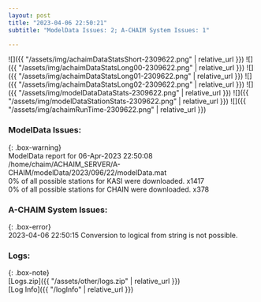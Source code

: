 ```yaml
---
layout: post
title: "2023-04-06 22:50:21"
subtitle: "ModelData Issues: 2; A-CHAIM System Issues: 1"

---
```


![]({{ "/assets/img/achaimDataStatsShort-2309622.png" | relative_url }})
![]({{ "/assets/img/achaimDataStatsLong00-2309622.png" | relative_url }})
![]({{ "/assets/img/achaimDataStatsLong01-2309622.png" | relative_url }})
![]({{ "/assets/img/achaimDataStatsLong02-2309622.png" | relative_url }})
![]({{ "/assets/img/modelDataDataStats-2309622.png" | relative_url }})
![]({{ "/assets/img/modelDataStationStats-2309622.png" | relative_url }})
![]({{ "/assets/img/achaimRunTime-2309622.png" | relative_url }})


### ModelData Issues:  
  
{: .box-warning}  
 ModelData report for 06-Apr-2023 22:50:08   
 /home/chaim/ACHAIM_SERVER/A-CHAIM/modelData/2023/096/22/modelData.mat   
 0% of all possible stations for KASI were downloaded. x1417   
 0% of all possible stations for CHAIN were downloaded. x378   
  
### A-CHAIM System Issues:  
  
{: .box-error}  
2023-04-06 22:50:15 Conversion to logical from string is not possible.  

### Logs:  
  
{: .box-note}  
[Logs.zip]({{ "/assets/other/logs.zip" | relative_url }})  
[Log Info]({{ "/logInfo" | relative_url }})  
